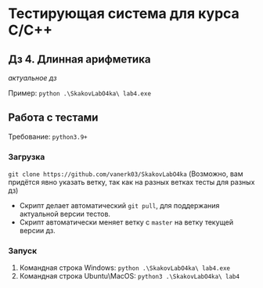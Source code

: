 # Тестирующая система для курса C/C++

## Дз 4. Длинная арифметика

_актуальное дз_

Пример: `python .\SkakovLabO4ka\ lab4.exe`

## Работа с тестами
Требование: `python3.9+`

### Загрузка
`git clone https://github.com/vanerk03/SkakovLabO4ka` (Возможно, вам придётся явно указать ветку, так как на разных ветках тесты для разных дз)

+ Скрипт делает автоматический `git pull`, для поддержания актуальной версии тестов.
+ Скрипт автоматически меняет ветку с `master` на ветку текущей версии дз.

### Запуск
1. Командная строка Windows: `python .\SkakovLabO4ka\ lab4.exe`
2. Командная строка Ubuntu\MacOS: `python3 .\SkakovLabO4ka\ lab4`
